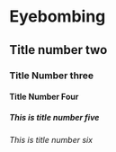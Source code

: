 # Eyebombing

## Title number two

### Title Number three

#### Title Number Four


##### This is title number five

###### This is title number six
